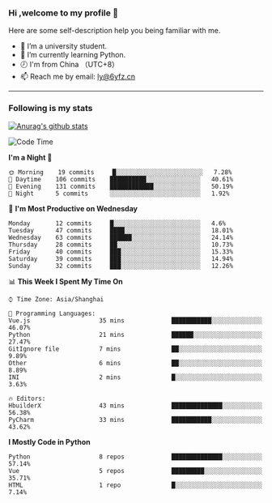 ### Hi ,welcome to my profile 👋
Here are some self-description help you being familiar with me.
<!--
**liuyunfz/liuyunfz** is a ✨ _special_ ✨ repository because its `README.md` (this file) appears on your GitHub profile.
- 👯 I’m looking to collaborate on ...
- 🤔 I’m looking for help with ...
Here are some ideas to get you started:
-->
- 🏫 I’m a university student.
- 💪 I’m currently learning Python.
- 🕗 I'm from China （UTC+8）
- 📫 Reach me by email: [ly@6yfz.cn](mailto:ly@6yfz.cn)
  
---
### Following is my stats
  
[![Anurag's github stats](https://github-readme-stats.vercel.app/api?username=liuyunfz)](https://github.com/anuraghazra/github-readme-stats)
  
<!--START_SECTION:waka-->
![Code Time](http://img.shields.io/badge/Code%20Time-235%20hrs%2025%20mins-blue)

**I'm a Night 🦉** 

```text
🌞 Morning    19 commits     █░░░░░░░░░░░░░░░░░░░░░░░░   7.28% 
🌆 Daytime    106 commits    ██████████░░░░░░░░░░░░░░░   40.61% 
🌃 Evening    131 commits    ████████████░░░░░░░░░░░░░   50.19% 
🌙 Night      5 commits      ░░░░░░░░░░░░░░░░░░░░░░░░░   1.92%

```
📅 **I'm Most Productive on Wednesday** 

```text
Monday       12 commits     █░░░░░░░░░░░░░░░░░░░░░░░░   4.6% 
Tuesday      47 commits     ████░░░░░░░░░░░░░░░░░░░░░   18.01% 
Wednesday    63 commits     ██████░░░░░░░░░░░░░░░░░░░   24.14% 
Thursday     28 commits     ██░░░░░░░░░░░░░░░░░░░░░░░   10.73% 
Friday       40 commits     ███░░░░░░░░░░░░░░░░░░░░░░   15.33% 
Saturday     39 commits     ███░░░░░░░░░░░░░░░░░░░░░░   14.94% 
Sunday       32 commits     ███░░░░░░░░░░░░░░░░░░░░░░   12.26%

```


📊 **This Week I Spent My Time On** 

```text
⌚︎ Time Zone: Asia/Shanghai

💬 Programming Languages: 
Vue.js                   35 mins             ███████████░░░░░░░░░░░░░░   46.07% 
Python                   21 mins             ██████░░░░░░░░░░░░░░░░░░░   27.47% 
GitIgnore file           7 mins              ██░░░░░░░░░░░░░░░░░░░░░░░   9.89% 
Other                    6 mins              ██░░░░░░░░░░░░░░░░░░░░░░░   8.89% 
INI                      2 mins              █░░░░░░░░░░░░░░░░░░░░░░░░   3.63%

🔥 Editors: 
HbuilderX                43 mins             ██████████████░░░░░░░░░░░   56.38% 
PyCharm                  33 mins             ███████████░░░░░░░░░░░░░░   43.62%

```

**I Mostly Code in Python** 

```text
Python                   8 repos             ██████████████░░░░░░░░░░░   57.14% 
Vue                      5 repos             █████████░░░░░░░░░░░░░░░░   35.71% 
HTML                     1 repo              █░░░░░░░░░░░░░░░░░░░░░░░░   7.14%

```



<!--END_SECTION:waka-->
